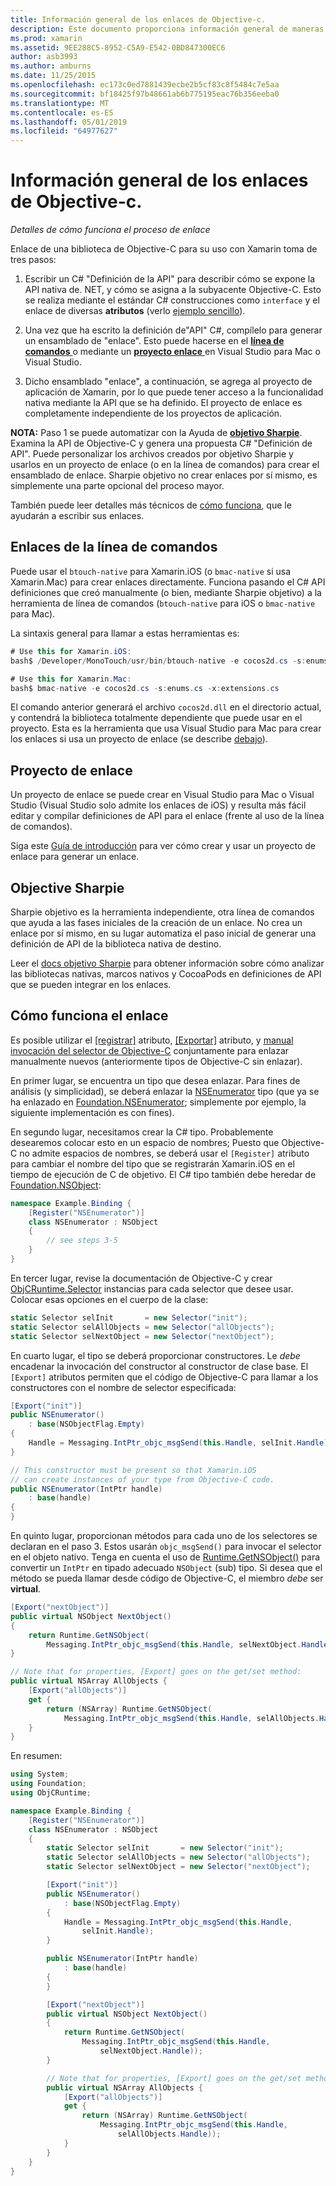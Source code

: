 ```yaml
---
title: Información general de los enlaces de Objective-c.
description: Este documento proporciona información general de maneras diferentes de crear C# enlaces para el código de Objective-C, incluidos los enlaces de la línea de comandos, proyectos de enlace y Sharpie objetivo. También se explica cómo funciona el enlace.
ms.prod: xamarin
ms.assetid: 9EE288C5-8952-C5A9-E542-0BD847300EC6
author: asb3993
ms.author: amburns
ms.date: 11/25/2015
ms.openlocfilehash: ec173c0ed7881439ecbe2b5cf83c8f5484c7e5aa
ms.sourcegitcommit: bf18425f97b48661ab6b775195eac76b356eeba0
ms.translationtype: MT
ms.contentlocale: es-ES
ms.lasthandoff: 05/01/2019
ms.locfileid: "64977627"
---
```

# <a name="overview-of-objective-c-bindings"></a>Información general de los enlaces de Objective-c.

_Detalles de cómo funciona el proceso de enlace_

Enlace de una biblioteca de Objective-C para su uso con Xamarin toma de tres pasos:

1. Escribir un C# "Definición de la API" para describir cómo se expone la API nativa de. NET, y cómo se asigna a la subyacente Objective-C. Esto se realiza mediante el estándar C# construcciones como `interface` y el enlace de diversas **atributos** (verlo [ejemplo sencillo](~/cross-platform/macios/binding/objective-c-libraries.md#Binding_an_API)).

2. Una vez que ha escrito la definición de"API" C#, compílelo para generar un ensamblado de "enlace". Esto puede hacerse en el [ **línea de comandos** ](#commandline) o mediante un [ **proyecto enlace** ](#bindingproject) en Visual Studio para Mac o Visual Studio.

3. Dicho ensamblado "enlace", a continuación, se agrega al proyecto de aplicación de Xamarin, por lo que puede tener acceso a la funcionalidad nativa mediante la API que se ha definido.
  El proyecto de enlace es completamente independiente de los proyectos de aplicación.

**NOTA:** Paso 1 se puede automatizar con la Ayuda de [ **objetivo Sharpie**](#objectivesharpie). Examina la API de Objective-C y genera una propuesta C# "Definición de API". Puede personalizar los archivos creados por objetivo Sharpie y usarlos en un proyecto de enlace (o en la línea de comandos) para crear el ensamblado de enlace. Sharpie objetivo no crear enlaces por sí mismo, es simplemente una parte opcional del proceso mayor.

También puede leer detalles más técnicos de [cómo funciona](#howitworks), que le ayudarán a escribir sus enlaces.

<a name="Command_Line_Bindings" /><a name="commandline" />

## <a name="command-line-bindings"></a>Enlaces de la línea de comandos

Puede usar el `btouch-native` para Xamarin.iOS (o `bmac-native` si usa Xamarin.Mac) para crear enlaces directamente. Funciona pasando el C# API definiciones que creó manualmente (o bien, mediante Sharpie objetivo) a la herramienta de línea de comandos (`btouch-native` para iOS o `bmac-native` para Mac).


La sintaxis general para llamar a estas herramientas es:

```csharp
# Use this for Xamarin.iOS:
bash$ /Developer/MonoTouch/usr/bin/btouch-native -e cocos2d.cs -s:enums.cs -x:extensions.cs
```

```csharp
# Use this for Xamarin.Mac:
bash$ bmac-native -e cocos2d.cs -s:enums.cs -x:extensions.cs
```

El comando anterior generará el archivo `cocos2d.dll` en el directorio actual, y contendrá la biblioteca totalmente dependiente que puede usar en el proyecto. Esta es la herramienta que usa Visual Studio para Mac para crear los enlaces si usa un proyecto de enlace (se describe [debajo](#bindingproject)).


<a name="bindingproject" />

## <a name="binding-project"></a>Proyecto de enlace

Un proyecto de enlace se puede crear en Visual Studio para Mac o Visual Studio (Visual Studio solo admite los enlaces de iOS) y resulta más fácil editar y compilar definiciones de API para el enlace (frente al uso de la línea de comandos).

Siga este [Guía de introducción](~/cross-platform/macios/binding/objective-c-libraries.md#Getting_Started) para ver cómo crear y usar un proyecto de enlace para generar un enlace.

<a name="objectivesharpie" />

## <a name="objective-sharpie"></a>Objective Sharpie

Sharpie objetivo es la herramienta independiente, otra línea de comandos que ayuda a las fases iniciales de la creación de un enlace. No crea un enlace por sí mismo, en su lugar automatiza el paso inicial de generar una definición de API de la biblioteca nativa de destino.

Leer el [docs objetivo Sharpie](~/cross-platform/macios/binding/objective-sharpie/index.md) para obtener información sobre cómo analizar las bibliotecas nativas, marcos nativos y CocoaPods en definiciones de API que se pueden integrar en los enlaces.

<a name="howitworks" />

## <a name="how-binding-works"></a>Cómo funciona el enlace

Es posible utilizar el [[registrar]](xref:Foundation.RegisterAttribute) atributo, [[Exportar]](xref:Foundation.ExportAttribute) atributo, y [manual invocación del selector de Objective-C](~/ios/internals/objective-c-selectors.md) conjuntamente para enlazar manualmente nuevos (anteriormente tipos de Objective-C sin enlazar).

En primer lugar, se encuentra un tipo que desea enlazar. Para fines de análisis (y simplicidad), se deberá enlazar la [NSEnumerator](https://developer.apple.com/iphone/library/documentation/Cocoa/Reference/Foundation/Classes/NSEnumerator_Class/Reference/Reference.html) tipo (que ya se ha enlazado en [Foundation.NSEnumerator](xref:Foundation.NSEnumerator); simplemente por ejemplo, la siguiente implementación es con fines).

En segundo lugar, necesitamos crear la C# tipo. Probablemente desearemos colocar esto en un espacio de nombres; Puesto que Objective-C no admite espacios de nombres, se deberá usar el `[Register]` atributo para cambiar el nombre del tipo que se registrarán Xamarin.iOS en el tiempo de ejecución de C de objetivo. El C# tipo también debe heredar de [Foundation.NSObject](xref:Foundation.NSObject):

```csharp
namespace Example.Binding {
    [Register("NSEnumerator")]
    class NSEnumerator : NSObject
    {
        // see steps 3-5
    }
}
```

En tercer lugar, revise la documentación de Objective-C y crear [ObjCRuntime.Selector](xref:ObjCRuntime.Selector) instancias para cada selector que desee usar. Colocar esas opciones en el cuerpo de la clase:

```csharp
static Selector selInit       = new Selector("init");
static Selector selAllObjects = new Selector("allObjects");
static Selector selNextObject = new Selector("nextObject");
```

En cuarto lugar, el tipo se deberá proporcionar constructores. Le *debe* encadenar la invocación del constructor al constructor de clase base. El `[Export]` atributos permiten que el código de Objective-C para llamar a los constructores con el nombre de selector especificada:

```csharp
[Export("init")]
public NSEnumerator()
    : base(NSObjectFlag.Empty)
{
    Handle = Messaging.IntPtr_objc_msgSend(this.Handle, selInit.Handle);
}
```

```csharp
// This constructor must be present so that Xamarin.iOS
// can create instances of your type from Objective-C code.
public NSEnumerator(IntPtr handle)
    : base(handle)
{
}
```

En quinto lugar, proporcionan métodos para cada uno de los selectores se declaran en el paso 3. Estos usarán `objc_msgSend()` para invocar el selector en el objeto nativo. Tenga en cuenta el uso de [Runtime.GetNSObject()](xref:ObjCRuntime.Runtime.GetNSObject*) para convertir un `IntPtr` en tipado adecuado `NSObject` (sub) tipo. Si desea que el método se pueda llamar desde código de Objective-C, el miembro *debe* ser **virtual**.

```csharp
[Export("nextObject")]
public virtual NSObject NextObject()
{
    return Runtime.GetNSObject(
        Messaging.IntPtr_objc_msgSend(this.Handle, selNextObject.Handle));
}
```

```csharp
// Note that for properties, [Export] goes on the get/set method:
public virtual NSArray AllObjects {
    [Export("allObjects")]
    get {
        return (NSArray) Runtime.GetNSObject(
            Messaging.IntPtr_objc_msgSend(this.Handle, selAllObjects.Handle));
    }
}
```

En resumen:

```csharp
using System;
using Foundation;
using ObjCRuntime;

namespace Example.Binding {
    [Register("NSEnumerator")]
    class NSEnumerator : NSObject
    {
        static Selector selInit       = new Selector("init");
        static Selector selAllObjects = new Selector("allObjects");
        static Selector selNextObject = new Selector("nextObject");

        [Export("init")]
        public NSEnumerator()
            : base(NSObjectFlag.Empty)
        {
            Handle = Messaging.IntPtr_objc_msgSend(this.Handle,
                selInit.Handle);
        }

        public NSEnumerator(IntPtr handle)
            : base(handle)
        {
        }

        [Export("nextObject")]
        public virtual NSObject NextObject()
        {
            return Runtime.GetNSObject(
                Messaging.IntPtr_objc_msgSend(this.Handle,
                    selNextObject.Handle));
        }

        // Note that for properties, [Export] goes on the get/set method:
        public virtual NSArray AllObjects {
            [Export("allObjects")]
            get {
                return (NSArray) Runtime.GetNSObject(
                    Messaging.IntPtr_objc_msgSend(this.Handle,
                        selAllObjects.Handle));
            }
        }
    }
}
```
